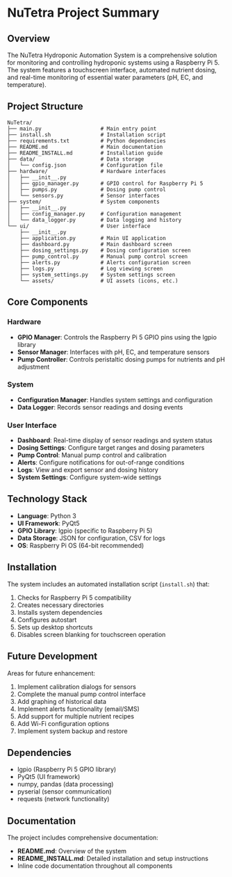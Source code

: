 # NuTetra Project Summary

## Overview

The NuTetra Hydroponic Automation System is a comprehensive solution for monitoring and controlling hydroponic systems using a Raspberry Pi 5. The system features a touchscreen interface, automated nutrient dosing, and real-time monitoring of essential water parameters (pH, EC, and temperature).

## Project Structure

```
NuTetra/
├── main.py                   # Main entry point
├── install.sh                # Installation script
├── requirements.txt          # Python dependencies
├── README.md                 # Main documentation
├── README_INSTALL.md         # Installation guide
├── data/                     # Data storage
│   └── config.json           # Configuration file
├── hardware/                 # Hardware interfaces
│   ├── __init__.py
│   ├── gpio_manager.py       # GPIO control for Raspberry Pi 5
│   ├── pumps.py              # Dosing pump control
│   └── sensors.py            # Sensor interfaces
├── system/                   # System components
│   ├── __init__.py
│   ├── config_manager.py     # Configuration management
│   └── data_logger.py        # Data logging and history
└── ui/                       # User interface
    ├── __init__.py
    ├── application.py        # Main UI application
    ├── dashboard.py          # Main dashboard screen
    ├── dosing_settings.py    # Dosing configuration screen
    ├── pump_control.py       # Manual pump control screen
    ├── alerts.py             # Alerts configuration screen
    ├── logs.py               # Log viewing screen
    ├── system_settings.py    # System settings screen
    └── assets/               # UI assets (icons, etc.)
```

## Core Components

### Hardware

- **GPIO Manager**: Controls the Raspberry Pi 5 GPIO pins using the lgpio library
- **Sensor Manager**: Interfaces with pH, EC, and temperature sensors
- **Pump Controller**: Controls peristaltic dosing pumps for nutrients and pH adjustment

### System

- **Configuration Manager**: Handles system settings and configuration
- **Data Logger**: Records sensor readings and dosing events

### User Interface

- **Dashboard**: Real-time display of sensor readings and system status
- **Dosing Settings**: Configure target ranges and dosing parameters
- **Pump Control**: Manual pump control and calibration
- **Alerts**: Configure notifications for out-of-range conditions
- **Logs**: View and export sensor and dosing history
- **System Settings**: Configure system-wide settings

## Technology Stack

- **Language**: Python 3
- **UI Framework**: PyQt5
- **GPIO Library**: lgpio (specific to Raspberry Pi 5)
- **Data Storage**: JSON for configuration, CSV for logs
- **OS**: Raspberry Pi OS (64-bit recommended)

## Installation

The system includes an automated installation script (`install.sh`) that:

1. Checks for Raspberry Pi 5 compatibility
2. Creates necessary directories
3. Installs system dependencies
4. Configures autostart
5. Sets up desktop shortcuts
6. Disables screen blanking for touchscreen operation

## Future Development

Areas for future enhancement:

1. Implement calibration dialogs for sensors
2. Complete the manual pump control interface
3. Add graphing of historical data
4. Implement alerts functionality (email/SMS)
5. Add support for multiple nutrient recipes
6. Add Wi-Fi configuration options
7. Implement system backup and restore

## Dependencies

- lgpio (Raspberry Pi 5 GPIO library)
- PyQt5 (UI framework)
- numpy, pandas (data processing)
- pyserial (sensor communication)
- requests (network functionality)

## Documentation

The project includes comprehensive documentation:
- **README.md**: Overview of the system
- **README_INSTALL.md**: Detailed installation and setup instructions
- Inline code documentation throughout all components 